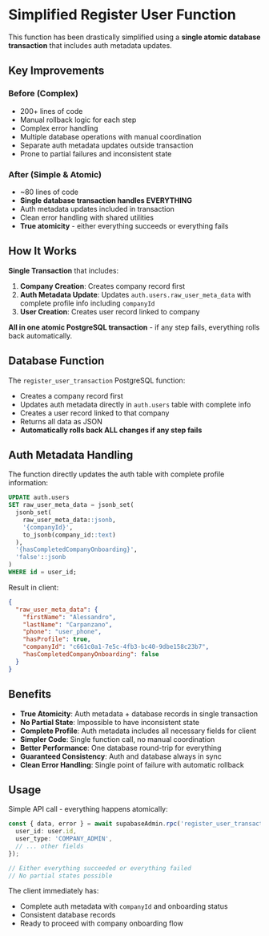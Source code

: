# Simplified Register User Function

This function has been drastically simplified using a **single atomic database transaction** that includes auth metadata updates.

## Key Improvements

### Before (Complex)
- 200+ lines of code
- Manual rollback logic for each step
- Complex error handling
- Multiple database operations with manual coordination
- Separate auth metadata updates outside transaction
- Prone to partial failures and inconsistent state

### After (Simple & Atomic)
- ~80 lines of code
- **Single database transaction handles EVERYTHING**
- Auth metadata updates included in transaction
- Clean error handling with shared utilities
- **True atomicity** - either everything succeeds or everything fails

## How It Works

**Single Transaction** that includes:
1. **Company Creation**: Creates company record first
2. **Auth Metadata Update**: Updates `auth.users.raw_user_meta_data` with complete profile info including `companyId`
3. **User Creation**: Creates user record linked to company

**All in one atomic PostgreSQL transaction** - if any step fails, everything rolls back automatically.

## Database Function

The `register_user_transaction` PostgreSQL function:
- Creates a company record first
- Updates auth metadata directly in `auth.users` table with complete info
- Creates a user record linked to that company
- Returns all data as JSON
- **Automatically rolls back ALL changes if any step fails**

## Auth Metadata Handling

The function directly updates the auth table with complete profile information:

```sql
UPDATE auth.users
SET raw_user_meta_data = jsonb_set(
  jsonb_set(
    raw_user_meta_data::jsonb,
    '{companyId}', 
    to_jsonb(company_id::text)
  ),
  '{hasCompletedCompanyOnboarding}', 
  'false'::jsonb
)
WHERE id = user_id;
```

Result in client:
```json
{
  "raw_user_meta_data": {
    "firstName": "Alessandro",
    "lastName": "Carpanzano", 
    "phone": "user_phone",
    "hasProfile": true,
    "companyId": "c661c0a1-7e5c-4fb3-bc40-9dbe158c23b7",
    "hasCompletedCompanyOnboarding": false
  }
}
```

## Benefits

- **True Atomicity**: Auth metadata + database records in single transaction
- **No Partial State**: Impossible to have inconsistent state
- **Complete Profile**: Auth metadata includes all necessary fields for client
- **Simpler Code**: Single function call, no manual coordination
- **Better Performance**: One database round-trip for everything
- **Guaranteed Consistency**: Auth and database always in sync
- **Clean Error Handling**: Single point of failure with automatic rollback

## Usage

Simple API call - everything happens atomically:

```typescript
const { data, error } = await supabaseAdmin.rpc('register_user_transaction', {
  user_id: user.id,
  user_type: 'COMPANY_ADMIN',
  // ... other fields
});

// Either everything succeeded or everything failed
// No partial states possible
```

The client immediately has:
- Complete auth metadata with `companyId` and onboarding status
- Consistent database records
- Ready to proceed with company onboarding flow 